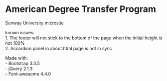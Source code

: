 # American Degree Transfer Program
Sunway University
microsite

known issues: 
</br>1. The footer will not stick to the bottom of the page when the initial height is not 100%
</br>2. Accordion panel in about.html page is not in sync

Made with:
</br>- Bootstrap 3.3.5
</br>- jQuery 2.1.3
</br>- Font-awesome 4.4.0

